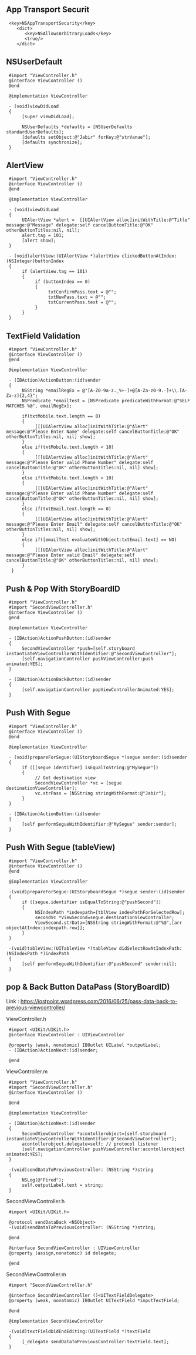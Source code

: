 <h2>App Transport Securit</h2>

     <key>NSAppTransportSecurity</key>
        <dict>
           <key>NSAllowsArbitraryLoads</key>
           <true/>
        </dict>

<h2>NSUserDefault</h2>

     #import "ViewController.h"
     @interface ViewController ()
     @end
     
     @implementation ViewController
     
     - (void)viewDidLoad
     {
          [super viewDidLoad];
    
          NSUserDefaults *defaults = [NSUserDefaults standardUserDefaults];
          [defaults setObject:@"Jabir" forKey:@"strVanue"];
          [defaults synchronize];
     }


<h2>AlertView</h2>

     #import "ViewController.h"
     @interface ViewController ()
     @end
     
     @implementation ViewController
     
     - (void)viewDidLoad 
     {     
          UIAlertView *alert =  [[UIAlertView alloc]initWithTitle:@"Title" message:@"Message" delegate:self cancelButtonTitle:@"OK" otherButtonTitles:nil, nil];
          alert.tag = 101;
          [alert show];
     }
     
     - (void)alertView:(UIAlertView *)alertView clickedButtonAtIndex:(NSInteger)buttonIndex
     {
          if (alertView.tag == 101)
          {
               if (buttonIndex == 0)
               {
                    txtConfirmPass.text = @"";
                    txtNewPass.text = @"";
                    txtCurrentPass.text = @"";
               }
          }
     }
     
<h2>TextField Validation</h2>

     #import "ViewController.h"
     @interface ViewController ()
     @end
     
     @implementation ViewController
     
     - (IBAction)ActionButton:(id)sender
     {
          NSString *emailRegEx = @"[A-Z0-9a-z._%+-]+@[A-Za-z0-9.-]+\\.[A-Za-z]{2,4}";
          NSPredicate *emailTest = [NSPredicate predicateWithFormat:@"SELF MATCHES %@", emailRegEx];
          
          if(txtMobile.text.length == 0)
          {
               [[[UIAlertView alloc]initWithTitle:@"Alert" message:@"Please Enter Name" delegate:self cancelButtonTitle:@"OK" otherButtonTitles:nil, nil] show];
          }
          else if(txtMobile.text.length < 10)
          {
               [[[UIAlertView alloc]initWithTitle:@"Alert" message:@"Please Enter valid Phone Number" delegate:self cancelButtonTitle:@"OK" otherButtonTitles:nil, nil] show];
          }
          else if(txtMobile.text.length > 10)
          {
               [[[UIAlertView alloc]initWithTitle:@"Alert" message:@"Please Enter valid Phone Number" delegate:self cancelButtonTitle:@"OK" otherButtonTitles:nil, nil] show];
          }
          else if(txtEmail.text.length == 0)
          {
               [[[UIAlertView alloc]initWithTitle:@"Alert" message:@"Please Enter Email" delegate:self cancelButtonTitle:@"OK" otherButtonTitles:nil, nil] show];
          }
          else if([emailTest evaluateWithObject:txtEmail.text] == NO)
          {
               [[[UIAlertView alloc]initWithTitle:@"Alert" message:@"Please Enter valid Email" delegate:self cancelButtonTitle:@"OK" otherButtonTitles:nil, nil] show];
          }
      }
          
<h2>Push & Pop With StoryBoardID</h2>
     
     #import "ViewController.h"
     #import "SecondViewController.h"
     @interface ViewController ()
     @end
     
     @implementation ViewController

     - (IBAction)ActionPushButton:(id)sender
     {
          SecondViewController *push=[self.storyboard instantiateViewControllerWithIdentifier:@"SecondViewController"];
          [self.navigationController pushViewController:push animated:YES];
     }
     
     - (IBAction)ActionBackButton:(id)sender
     {
          [self.navigationController popViewControllerAnimated:YES];
     }

<h2>Push With Segue</h2>

     #import "ViewController.h"
     @interface ViewController ()
     @end
     
     @implementation ViewController

     - (void)prepareForSegue:(UIStoryboardSegue *)segue sender:(id)sender
     {
          if ([[segue identifier] isEqualToString:@"MySegue"])
          {
               // Get destination view
               SecondViewController *vc = [segue destinationViewController];
               vc.strPass = [NSString stringWithFormat:@"Jabir"];
          }
     }
     
     - (IBAction)ActionButton:(id)sender
     {
          [self performSegueWithIdentifier:@"MySegue" sender:sender];
     }
    
<h2>Push With Segue (tableView)</h2>

     #import "ViewController.h"
     @interface ViewController ()
     @end
     
     @implementation ViewController
     
     -(void)prepareForSegue:(UIStoryboardSegue *)segue sender:(id)sender
     {
          if ([segue.identifier isEqualToString:@"pushSecond"]) 
          {
               NSIndexPath *indexpath=[tblView indexPathForSelectedRow];
               secondVc *ViewSecond=segue.destinationViewController;
               ViewSecond.strData=[NSString stringWithFormat:@"%@",[arr objectAtIndex:indexpath.row]];
          }
     }
     
     -(void)tableView:(UITableView *)tableView didSelectRowAtIndexPath:(NSIndexPath *)indexPath
     {
          [self performSegueWithIdentifier:@"pushSecond" sender:nil];
     }
     
<h2>pop & Back Button DataPass (StoryBoardID)</h2>

Link : https://iostpoint.wordpress.com/2016/06/25/pass-data-back-to-previous-viewcontroller/

ViewController.h

     #import <UIKit/UIKit.h>
     @interface ViewController : UIViewController
     
     @property (weak, nonatomic) IBOutlet UILabel *outputLabel;
     - (IBAction)ActionNext:(id)sender;
     
     @end
     
ViewController.m
     
     #import "ViewController.h"
     #import "SecondViewController.h"
     @interface ViewController ()
     
     @end

     @implementation ViewController
     
     - (IBAction)ActionNext:(id)sender
     {
          SecondViewController *acontollerobject=[self.storyboard instantiateViewControllerWithIdentifier:@"SecondViewController"];
          acontollerobject.delegate=self; // protocol listener
          [self.navigationController pushViewController:acontollerobject animated:YES];
     }
     
     -(void)sendDataToPreviousController: (NSString *)string
     {
          NSLog(@"Fired");
          self.outputLabel.text = string;
     }
     
SecondViewController.h
     
     #import <UIKit/UIKit.h>

     @protocol sendDataBack <NSObject>
     -(void)sendDataToPreviousController: (NSString *)string;
     
     @end

     @interface SecondViewController : UIViewController
     @property (assign,nonatomic) id delegate;
     
     @end
     
SecondViewController.m

     #import "SecondViewController.h"

     @interface SecondViewController ()<UITextFieldDelegate>
     @property (weak, nonatomic) IBOutlet UITextField *inputTextField;
     
     @end

     @implementation SecondViewController

     -(void)textFieldDidEndEditing:(UITextField *)textField
     {
          [_delegate sendDataToPreviousController:textField.text];
     }
     

